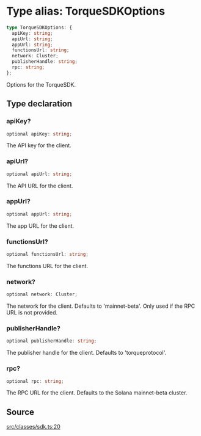 # Type alias: TorqueSDKOptions

```ts
type TorqueSDKOptions: {
  apiKey: string;
  apiUrl: string;
  appUrl: string;
  functionsUrl: string;
  network: Cluster;
  publisherHandle: string;
  rpc: string;
};
```

Options for the TorqueSDK.

## Type declaration

### apiKey?

```ts
optional apiKey: string;
```

The API key for the client.

### apiUrl?

```ts
optional apiUrl: string;
```

The API URL for the client.

### appUrl?

```ts
optional appUrl: string;
```

The app URL for the client.

### functionsUrl?

```ts
optional functionsUrl: string;
```

The functions URL for the client.

### network?

```ts
optional network: Cluster;
```

The network for the client. Defaults to 'mainnet-beta'. Only used if the RPC URL is not provided.

### publisherHandle?

```ts
optional publisherHandle: string;
```

The publisher handle for the client. Defaults to 'torqueprotocol'.

### rpc?

```ts
optional rpc: string;
```

The RPC URL for the client. Defaults to the Solana mainnet-beta cluster.

## Source

[src/classes/sdk.ts:20](https://github.com/torque-labs/torque-ts-sdk/blob/2e5f57950645ce53fe6b770ba8048e80e413132e/src/classes/sdk.ts#L20)

